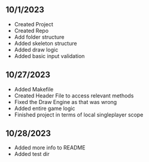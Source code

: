 ## 10/1/2023
- Created Project
- Created Repo
- Add folder structure
- Added skeleton structure
- Added draw logic
- Added basic input validation

## 10/27/2023
- Added Makefile
- Created Header File to access relevant methods
- Fixed the Draw Engine as that was wrong
- Added entire game logic
- Finished project in terms of local singleplayer scope

## 10/28/2023
- Added more info to README
- Added test dir
